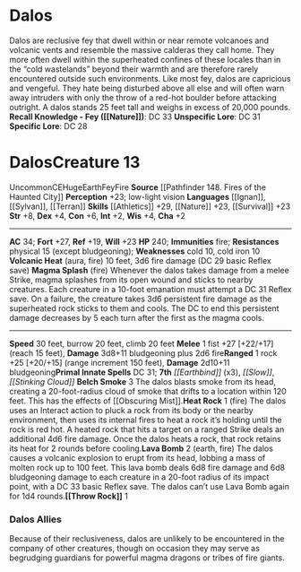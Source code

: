 ﻿---
ac: '34'
alignment: CE
all_resistance: null
burrow_speed: '20'
charisma: '+2'
climb_speed: '20'
constitution: '+6'
creature_ability:
- Belch Smoke
- Heat Rock
- Lava Bomb
- Magma Splash
- Throw Rock
- Volcanic Heat
creature_family: null
description: "Dalos are reclusive fey that dwell within or near remote volcanoes and\
  \ volcanic vents and resemble the massive calderas they call home. They more often\
  \ dwell within the superheated confines of these locales than in the \u201Ccold\
  \ wastelands\u201D beyond their warmth and are therefore rarely encountered outside\
  \ such environments. Like most fey, dalos are capricious and vengeful. They hate\
  \ being disturbed above all else and will often warn away intruders with only the\
  \ throw of a red-hot boulder before attacking outright.<br/><br/> A dalos stands\
  \ 25 feet tall and weighs in excess of 20,000 pounds.<br/><br/><b><u>Recall Knowledge\
  \ - Fey</u> ( [[DATABASE/skill/Nature|Nature]] )</b>: DC 33<br/><b><u>Unspecific\
  \ Lore</u></b>: DC 31<br/><b><u>Specific Lore</u></b>: DC 28"
dexterity: '+4'
element: Earth, Fire
fly_speed: null
fortitude: '+27'
hardness: null
hp: '240'
id: '465'
immunity:
- fire
intelligence: '+2'
land_speed: '30'
language:
- '[[DATABASE/language/Ignan|Ignan]]'
- '[[DATABASE/language/Sylvan|Sylvan]]'
- '[[DATABASE/language/Terran|Terran]]'
level: '13'
max_speed: '30'
name: Dalos
perception: '+23'
rarity: Uncommon
reflex: '+19'
resistance:
- physical 15 (except bludgeoning)
rus_type_level: null
school: null
sense:
- low-light vision
size: Huge
skill:
- '[[DATABASE/skill/Athletics|Athletics]] +29'
- '[[DATABASE/skill/Nature|Nature]] +23'
- '[[DATABASE/skill/Survival|Survival]] +23'
source: '[[DATABASE/source/Pathfinder 148. Fires of the Haunted City|Pathfinder #148:
  Fires of the Haunted City]]'
speed:
- 30 feet
- burrow 20 feet
- climb 20 feet
spell:
- '[[DATABASE/spell/Earthbind|Earthbind]]'
- '[[DATABASE/spell/Slow|Slow]]'
- '[[DATABASE/spell/Stinking Cloud|Stinking Cloud]]'
strength: '+8'
strength_req: '8'
strongest_save:
- Fortitude
swim_speed: null
trait:
- '[[DATABASE/trait/Earth|Earth]]'
- '[[DATABASE/trait/Fey|Fey]]'
- '[[DATABASE/trait/Fire|Fire]]'
- '[[DATABASE/trait/Uncommon|Uncommon]]'
type: Creature
vision: Low-light vision
weakest_save:
- Reflex
weakness:
- cold 10
- cold iron 10
will: '+23'
wisdom: '+4'

---
# Dalos

Dalos are reclusive fey that dwell within or near remote volcanoes and volcanic vents and resemble the massive calderas they call home. They more often dwell within the superheated confines of these locales than in the “cold wastelands” beyond their warmth and are therefore rarely encountered outside such environments. Like most fey, dalos are capricious and vengeful. They hate being disturbed above all else and will often warn away intruders with only the throw of a red-hot boulder before attacking outright.
 A dalos stands 25 feet tall and weighs in excess of 20,000 pounds.
**Recall Knowledge - Fey ([[Nature]])**: DC 33
**Unspecific Lore**: DC 31
**Specific Lore**: DC 28

# Dalos<span class="item-type">Creature 13</span>

<span class="trait-uncommon item-trait">Uncommon</span><span class="trait-alignment item-trait">CE</span><span class="trait-size item-trait">Huge</span><span class="item-trait">Earth</span><span class="item-trait">Fey</span><span class="item-trait">Fire</span>
**Source** [[Pathfinder 148. Fires of the Haunted City]]
**Perception** +23; low-light vision
**Languages** [[Ignan]], [[Sylvan]], [[Terran]]
**Skills** [[Athletics]] +29, [[Nature]] +23, [[Survival]] +23
**Str** +8, **Dex** +4, **Con** +6, **Int** +2, **Wis** +4, **Cha** +2

---
**AC** 34; **Fort** +27, **Ref** +19, **Will** +23
**HP** 240; **Immunities** fire; **Resistances** physical 15 (except bludgeoning); **Weaknesses** cold 10, cold iron 10
<span class="in-box-ability">**Volcanic Heat** (aura, fire) 10 feet, 3d6 fire damage (DC 29 basic Reflex save)</span><span class="in-box-ability"> **Magma Splash** (fire) Whenever the dalos takes damage from a melee Strike, magma splashes from its open wound and sticks to nearby creatures. Each creature in a 10-foot emanation must attempt a DC 31 Reflex save. On a failure, the creature takes 3d6 persistent fire damage as the superheated rock sticks to them and cools. The DC to end this persistent damage decreases by 5 each turn after the first as the magma cools.</span>

---
**Speed** 30 feet, burrow 20 feet, climb 20 feet
<span class="in-box-ability">**Melee** <span class="action-icon">1</span> fist +27 [+22/+17] (reach 15 feet), **Damage** 3d8+11 bludgeoning plus 2d6 fire</span><span class="in-box-ability">**Ranged** <span class="action-icon">1</span> rock +25 [+20/+15] (range increment 150 feet), **Damage** 2d10+11 bludgeoning</span>**Primal Innate Spells** DC 31; **7th** _[[Earthbind]]_ (x3), _[[Slow]]_, _[[Stinking Cloud]]_
<span class="in-box-ability">**Belch Smoke** <span class="action-icon">3</span> The dalos blasts smoke from its head, creating a 20-foot-radius cloud of smoke that drifts to a location within 120 feet. This has the effects of [[Obscuring Mist]].</span><span class="in-box-ability">**Heat Rock** <span class="action-icon">1</span> (fire) The dalos uses an Interact action to pluck a rock from its body or the nearby environment, then uses its internal fires to heat a rock it’s holding until the rock is red hot. A heated rock that hits a target on a ranged Strike deals an additional 4d6 fire damage. Once the dalos heats a rock, that rock retains its heat for 2 rounds before cooling.</span><span class="in-box-ability">**Lava Bomb** <span class="action-icon">2</span> (earth, fire) The dalos causes a volcanic explosion to erupt from its head, lobbing a mass of molten rock up to 100 feet. This lava bomb deals 6d8 fire damage and 6d8 bludgeoning damage to each creature in a 20-foot radius of its impact point, with a DC 33 basic Reflex save. The dalos can’t use Lava Bomb again for 1d4 rounds.</span><span class="in-box-ability">**[[Throw Rock]]** <span class="action-icon">1</span> </span>

###  Dalos Allies

Because of their reclusiveness, dalos are unlikely to be encountered in the company of other creatures, though on occasion they may serve as begrudging guardians for powerful magma dragons or tribes of fire giants.